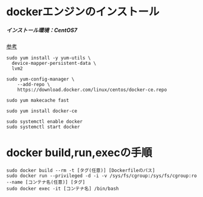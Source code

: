 # dockerエンジンのインストール
##### インストール環境：CentOS7

[参考](https://docs.docker.com/engine/installation/linux/docker-ce/centos/)

```
sudo yum install -y yum-utils \
  device-mapper-persistent-data \
  lvm2

sudo yum-config-manager \
    --add-repo \
    https://download.docker.com/linux/centos/docker-ce.repo

sudo yum makecache fast

sudo yum install docker-ce

sudo systemctl enable docker
sudo systemctl start docker
```

# docker build,run,execの手順
```
sudo docker build --rm -t [タグ(任意)] [Dockerfileのパス]
sudo docker run --privileged -d -i -v /sys/fs/cgroup:/sys/fs/cgroup:ro --name [コンテナ名(任意)] [タグ]
sudo docker exec -it [コンテナ名] /bin/bash
```
